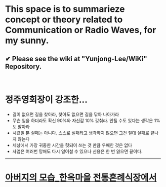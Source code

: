 # This space is to summarieze concept or theory related to Communication or Radio Waves, for my sunny.

## ✔ Please see the wiki at "Yunjong-Lee/WiKi" Repository.  


</br>  

# 정주영회장이 강조한...
- 길이 없으면 길을 찾아라, 찾아도 없으면 길을 닦아 나아가라
- 무슨 일을 하더라도 확신 90%와 자신감 10% 갖춰라. 안될 수도 있다는 생각은 1%도 말아라
- 시련일 뿐 실패는 아니다. 스스로 실패라고 생각하지 않으면 그건 절대 실패로 끝나지 않는다
- 세상에서 가장 귀중한 시간을 헛되이 쓰는 것 만큼 우매한 것은 없다
- 사업은 여러번 망해도 다시 일어설 수 있으나 신용은 한 번 잃으면 끝이다.

--- 
 
# [아버지의 모습_한옥마을 전통혼례식장에서](https://www.youtube.com/watch?v=yv5YoxpTPtg)

